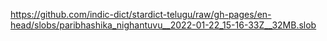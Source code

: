 https://github.com/indic-dict/stardict-telugu/raw/gh-pages/en-head/slobs/paribhashika_nighantuvu__2022-01-22_15-16-33Z__32MB.slob  
